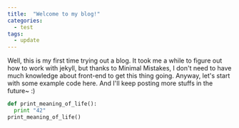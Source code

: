 ```yaml
---
title:  "Welcome to my blog!"
categories: 
  - test
tags:
  - update
---
```


  Well, this is my first time trying out a blog. It took me a while to figure out how to work with jekyll, but thanks to Minimal Mistakes, I don't need to have much knowledge about front-end to get this thing going.
  Anyway, let's start with some example code here. And I'll keep posting more stuffs in the future~ :)

```python
def print_meaning_of_life():
  print "42"
print_meaning_of_life()
```
